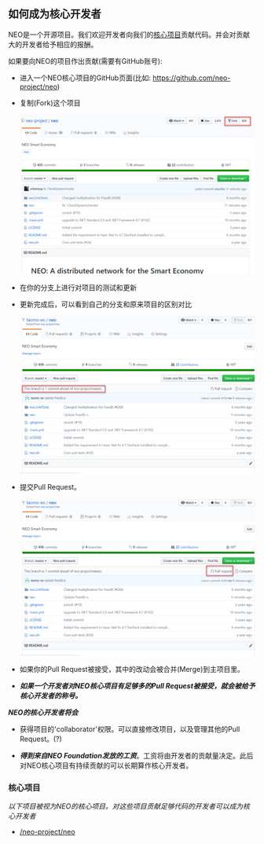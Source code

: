 ## 如何成为核心开发者

NEO是一个开源项目。我们欢迎开发者向我们的[核心项目](#核心项目)贡献代码。并会对贡献大的开发者给予相应的报酬。

如果要向NEO的项目作出贡献(需要有GitHub账号): 

- 进入一个NEO核心项目的GitHub页面(比如: https://github.com/neo-project/neo)


- 复制(Fork)这个项目

  <img src="img/coredev2.png" width="725">

- 在你的分支上进行对项目的测试和更新

- 更新完成后，可以看到自己的分支和原来项目的区别对比

  <img src="img/coredev4.png" width="725">

- 提交Pull Request。

  <img src="img/coredev5.png" width="725">

- 如果你的Pull Request被接受，其中的改动会被合并(Merge)到主项目里。


- ***如果一个开发者对NEO核心项目有足够多的Pull Request被接受，就会被给予核心开发者的称号。***

***NEO的核心开发者将会***

- 获得项目的'collaborator'权限。可以直接修改项目，以及管理其他的Pull Request。(?)


- ***得到来自NEO Foundation发放的工资***。工资将由开发者的贡献量决定。此后对NEO核心项目有持续贡献的可以长期算作核心开发者。

### 核心项目

*以下项目被视为NEO的核心项目。对这些项目贡献足够代码的开发者可以成为核心开发者*

- [/neo-project/neo](https://github.com/neo-project/neo)

